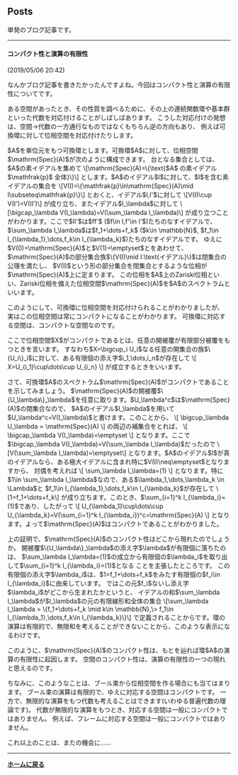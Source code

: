 <script type="text/x-mathjax-config">
MathJax.Hub.Config({
  tex2jax: {
    inlineMath: [['$','$'], ['\\(','\\)']],
    processEscapes: true
  },
  CommonHTML: { matchFontHeight: false },
  displayAlign: "left",
  displayIndent: "2em"
});
</script>
<script async src="https://cdnjs.cloudflare.com/ajax/libs/mathjax/2.7.0/MathJax.js?config=TeX-AMS_CHTML"></script>


## **Posts**

単発のブログ記事です。

---
#### コンパクト性と演算の有限性
(2019/05/06 20:42)

なんかブログ記事を書きたかったんですよね。今回はコンパクト性と演算の有限性についてです。




<p>
ある空間があったとき、その性質を調べるために、その上の連続関数環や基本群といった代数を対応付けることがしばしばあります。
こうした対応付けの発想は、空間→代数の一方通行なものではなくもちろん逆の方向もあり、
例えば可換環に対して位相空間を対応付けたりします。
</p>

<p>
$A$を単位元をもつ可換環とします。可換環$A$に対して、位相空間$\mathrm{Spec}(A)$が次のように構成できます。
台となる集合としては、$A$の素イデアルを集めて
\[\mathrm{Spec}(A)=\{\text{$A$ の素イデアル $\mathfrak{p}$ 全体}\}\]
とします。$A$のイデアル$I$に対して、$I$を含む素イデアルの集合を
\[V(I)=\{\mathfrak{p}\in\mathrm{Spec}(A)\mid I\subseteq\mathfrak{p}\}\]
とおくと、イデアル$I,I'$に対して
\[V(I)\cup V(I')=V(II')\]
が成り立ち、またイデアル$I_\lambda$に対して
\[\bigcap_\lambda V(I_\lambda)=V(\sum_\lambda I_\lambda)\]
が成り立つことがわかります。ここで$II'$は$ff'$ ($f\in I,f'\in I'$)たちのなすイデアルで、
$\sum_\lambda I_\lambda$は$f_1+\dots+f_k$ ($k\in \mathbb{N}$, $f_1\in I_{\lambda_1},\dots,f_k\in I_{\lambda_k}$)たちのなすイデアルです。
ゆえに$V(0)=\mathrm{Spec}(A)$と$V(1)=\emptyset$とをあわせて、
$\mathrm{Spec}(A)$の部分集合族$\{V(I)\mid I:\text{イデアル}\}$は閉集合の公理を満たし、
$V(I)$という形の部分集合を閉集合とするような位相が$\mathrm{Spec}(A)$上に定まります。
この位相を$A$上のZariski位相といい、Zariski位相を備えた位相空間$\mathrm{Spec}(A)$を$A$のスペクトラムといいます。
</p>

<p>
このようにして、可換環に位相空間を対応付けられることがわかりましたが、
実はこの位相空間は常にコンパクトになることがわかります。
可換環に対応する空間は、コンパクトな空間なのです。
</p>

<p>
ここで位相空間$X$がコンパクトであるとは、任意の開被覆が有限部分被覆をもつときを言います。
すなわち$X=\bigcup_i U_i$なる任意の開集合の族$\{U_i\}_i$に対して、ある有限個の添え字$i_1,\dots,i_n$が存在して
\[ X=U_{i_1}\cup\dots\cup U_{i_n} \]
が成立するときをいいます。
</p>

<p>
さて、可換環$A$のスペクトラム$\mathrm{Spec}(A)$がコンパクトであることを示してみましょう。
$\mathrm{Spec}(A)$の開被覆$\{U_\lambda\}_\lambda$を任意に取ります。$U_\lambda^c$は$\mathrm{Spec}(A)$の閉集合なので、
$A$のイデアル$I_\lambda$を用いて$U_\lambda^c=V(I_\lambda)$と書けます。このことから、
\[ \bigcup_\lambda U_\lambda = \mathrm{Spec}(A) \]
の両辺の補集合をとれば、
\[ \bigcap_\lambda V(I_\lambda)=\emptyset \]
となります。ここで$\bigcap_\lambda V(I_\lambda)=V(\sum_\lambda I_\lambda)$だったので
\[V(\sum_\lambda I_\lambda)=\emptyset\]
となります。$A$のイデアル$I$が真のイデアルなら、ある極大イデアルに含まれ特に$V(I)\neq\emptyset$となりますから、
対偶を考えれば
\[ \sum_\lambda I_\lambda=(1) \]
となります。特に$1\in \sum_\lambda I_\lambda$なので、ある$\lambda_1,\dots,\lambda_k \in \Lambda$と
$f_1\in I_{\lambda_1},\dots,f_k\in I_{\lambda_k}$が存在して
\[1=f_1+\dots+f_k\]
が成り立ちます。このとき、$\sum_{i=1}^k I_{\lambda_i}=(1)$であり、したがって
\[ U_{\lambda_1}\cup\dots\cup U_{\lambda_k}=V(\sum_{i=1}^k I_{\lambda_i})^c=\mathrm{Spec}(A) \]
となります。よって$\mathrm{Spec}(A)$はコンパクトであることがわかりました。
</p>

<p>
上の証明で、$\mathrm{Spec}(A)$のコンパクト性はどこから現れたのでしょうか。
開被覆$\{U_\lambda\}_\lambda$の添え字$\lambda$が有限個に落ちたのは、
$\sum_\lambda I_\lambda=(1)$の成立から有限個の$\lambda_i$を取り出して$\sum_{i=1}^k I_{\lambda_i}=(1)$となる
ことを主張したところです。
この有限個の添え字$\lambda_i$は、$1=f_1+\dots+f_k$をみたす有限個の$f_i\in I_{\lambda_i}$に由来しています。
ではこの元$f_i$ないし添え字$\lambda_i$がどこから生まれたかというと、
イデアルの和$\sum_\lambda I_\lambda$が$I_\lambda$の元の有限線形和全体の集合
\[\sum_\lambda I_\lambda = \{f_1+\dots+f_k \mid k\in \mathbb{N},\> f_1\in I_{\lambda_1},\dots,f_k\in I_{\lambda_k}\}\]
で定義されることからです。環の演算は有限的で、無限和を考えることができないことから、このような表示になるわけです。
</p>

<p>
このように、$\mathrm{Spec}(A)$のコンパクト性は、もとを辿れば環$A$の演算の有限性に起因します。
空間のコンパクト性は、演算の有限性の一つの現れと思えるのです。
</p>

<p>
ちなみに、このようなことは、ブール束から位相空間を作る場合にも当てはまります。
ブール束の演算は有限的で、ゆえに対応する空間はコンパクトです。
一方で、無限的な演算をもつ代数も考えることはできます(いわゆる普遍代数の理論です)。
代数が無限的な演算をもつとき、対応する空間は一般にコンパクトではありません。
例えば、フレームに対応する空間は一般にコンパクトではありません。
</p>




これ以上のことは、またの機会に……


---

**[ホームに戻る](/index)**